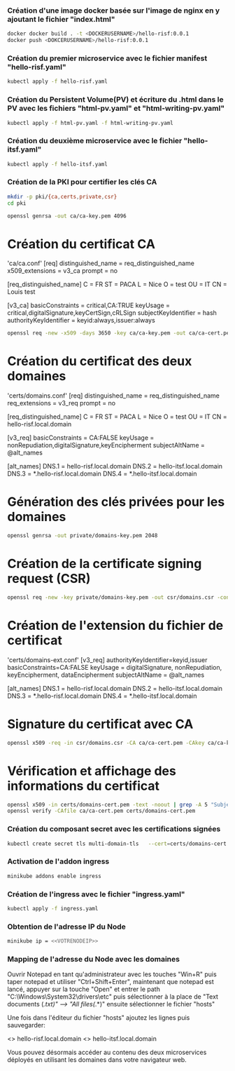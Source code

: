 ### Création d'une image docker basée sur l'image de nginx en y ajoutant le fichier "index.html"
```bash
docker docker build . -t <DOCKERUSERNAME>/hello-risf:0.0.1
docker push <DOKCERUSERNAME>/hello-risf:0.0.1
```

### Création du premier microservice avec le fichier manifest "hello-risf.yaml"
```bash
kubectl apply -f hello-risf.yaml
```

### Création du Persistent Volume(PV) et écriture du .html dans le PV avec les fichiers "html-pv.yaml" et "html-writing-pv.yaml"
```bash
kubectl apply -f html-pv.yaml -f html-writing-pv.yaml
```
### Création du deuxième microservice avec le fichier "hello-itsf.yaml"
```bash
kubectl apply -f hello-itsf.yaml
```

### Création de la PKI pour certifier les clés CA
```bash
mkdir -p pki/{ca,certs,private,csr}
cd pki

openssl genrsa -out ca/ca-key.pem 4096
```
# Création du certificat CA
'ca/ca.conf'
[req]
distinguished_name = req_distinguished_name
x509_extensions = v3_ca
prompt = no

[req_distinguished_name]
C = FR
ST = PACA
L = Nice
O = test
OU = IT
CN = Louis test

[v3_ca]
basicConstraints = critical,CA:TRUE
keyUsage = critical,digitalSignature,keyCertSign,cRLSign
subjectKeyIdentifier = hash
authorityKeyIdentifier = keyid:always,issuer:always

```bash
openssl req -new -x509 -days 3650 -key ca/ca-key.pem -out ca/ca-cert.pem -config ca/ca.conf
```

# Création du certificat des deux domaines
'certs/domains.conf'
[req]
distinguished_name = req_distinguished_name
req_extensions = v3_req
prompt = no

[req_distinguished_name]
C = FR
ST = PACA
L = Nice
O = test
OU = IT
CN = hello-risf.local.domain

[v3_req]
basicConstraints = CA:FALSE
keyUsage = nonRepudiation,digitalSignature,keyEncipherment
subjectAltName = @alt_names

[alt_names]
DNS.1 = hello-risf.local.domain
DNS.2 = hello-itsf.local.domain
DNS.3 = *.hello-risf.local.domain
DNS.4 = *.hello-itsf.local.domain

# Génération des clés privées pour les domaines
```bash
openssl genrsa -out private/domains-key.pem 2048
```

# Création de la certificate signing request (CSR)
```bash
openssl req -new -key private/domains-key.pem -out csr/domains.csr -config certs/domains.conf
```

# Création de l'extension du fichier de certificat 
'certs/domains-ext.conf'
[v3_req]
authorityKeyIdentifier=keyid,issuer
basicConstraints=CA:FALSE
keyUsage = digitalSignature, nonRepudiation, keyEncipherment, dataEncipherment
subjectAltName = @alt_names

[alt_names]
DNS.1 = hello-risf.local.domain
DNS.2 = hello-itsf.local.domain
DNS.3 = *.hello-risf.local.domain
DNS.4 = *.hello-itsf.local.domain

# Signature du certificat avec CA
```bash
openssl x509 -req -in csr/domains.csr -CA ca/ca-cert.pem -CAkey ca/ca-key.pem -CAcreateserial -out certs/domains-cert.pem -days 365 -extensions v3_req -extfile certs/domains-ext.conf
```

# Vérification et affichage des informations du certificat
```bash
openssl x509 -in certs/domains-cert.pem -text -noout | grep -A 5 "Subject Alternative Name"
openssl verify -CAfile ca/ca-cert.pem certs/domains-cert.pem
```

### Création du composant secret avec les certifications signées
```bash
kubectl create secret tls multi-domain-tls   --cert=certs/domains-cert.pem   --key=private/domains-key.pem
```
### Activation de l'addon ingress
```bash
minikube addons enable ingress
```
### Création de l'ingress avec le fichier "ingress.yaml"
```bash
kubectl apply -f ingress.yaml
```
### Obtention de l'adresse IP du Node
```bash
minikube ip = <<VOTRENODEIP>>
```
### Mapping de l'adresse du Node avec les domaines

Ouvrir Notepad en tant qu'administrateur avec les touches "Win+R" puis taper notepad et utiliser "Ctrl+Shift+Enter", maintenant que notepad est lancé, appuyer sur la touche "Open" et entrer le path "C:\Windows\System32\drivers\etc" puis sélectionner à la place de "Text documents (*.txt)" --> "All files(*.*)" ensuite sélectionner le fichier "hosts"

Une fois dans l'éditeur du fichier "hosts" ajoutez les lignes puis sauvegarder: 

<<VOTRENODEIP>>    hello-risf.local.domain
<<VOTRENODEIP>>    hello-itsf.local.domain

Vous pouvez désormais accéder au contenu des deux microservices déployés en utilisant les domaines dans votre navigateur web.